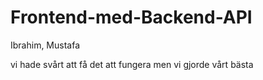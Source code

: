 ﻿# Frontend-med-Backend-API
Ibrahim, Mustafa

 vi hade svårt att få det att fungera men vi gjorde vårt bästa 
